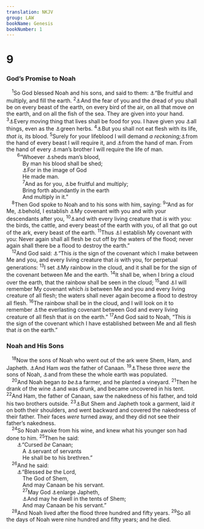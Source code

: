 ```yaml
---
translation: NKJV
group: LAW
bookName: Genesis 
bookNumber: 1
---
```


<div class="title"><h1>9</h1><h3>God’s Promise to Noah</h3></div>
<span class="verse sa_9_1"> <sup>1</sup>So God blessed Noah and his sons, and said to them: <a data-toggle="tooltip" data-placement="bottom" title="Gen. 1:28, 29; 8:17; 9:7, 19; 10:32">⚓</a>“Be fruitful and multiply, and fill the earth. </span>
<span class="verse sa_9_2"><sup>2</sup><a data-toggle="tooltip" data-placement="bottom" title="Gen. 1:26, 28; Ps. 8:6">⚓</a>And the fear of you and the dread of you shall be on every beast of the earth, on every bird of the air, on all that move <i>on</i> the earth, and on all the fish of the sea. They are given into your hand. </span>
<span class="verse sa_9_3"><sup>3</sup><a data-toggle="tooltip" data-placement="bottom" title="Deut. 12:15; 14:3, 9, 11; Acts 10:12, 13">⚓</a>Every moving thing that lives shall be food for you. I have given you <a data-toggle="tooltip" data-placement="bottom" title="Rom. 14:14, 20; 1 Cor. 10:23, 26; Col. 2:16; (1 Tim. 4:3, 4)">⚓</a>all things, even as the <a data-toggle="tooltip" data-placement="bottom" title="Gen. 1:29">⚓</a>green herbs. </span>
<span class="verse sa_9_4"><sup>4</sup><a data-toggle="tooltip" data-placement="bottom" title="Lev. 7:26; 17:10–16; 19:26; Deut. 12:16, 23; 15:23; 1 Sam. 14:33, 34; Acts 15:20, 29">⚓</a>But you shall not eat flesh with its life, <i>that</i> <i>is,</i> its blood. </span>
<span class="verse sa_9_5"><sup>5</sup>Surely for your lifeblood I will demand <i>a</i> <i>reckoning;</i><a data-toggle="tooltip" data-placement="bottom" title="Ex. 21:28">⚓</a>from the hand of every beast I will require it, and <a data-toggle="tooltip" data-placement="bottom" title="Gen. 4:9, 10; Ps. 9:12">⚓</a>from the hand of man. From the hand of every <a data-toggle="tooltip" data-placement="bottom" title="Acts 17:26">⚓</a>man’s brother I will require the life of man.<br/></span>
<span class="verse sa_9_6">  <sup>6</sup>“Whoever <a data-toggle="tooltip" data-placement="bottom" title="Ex. 21:12–14; Lev. 24:17; Num. 35:33; Matt. 26:52">⚓</a>sheds man’s blood,<br/>   By man his blood shall be shed;<br/>   <a data-toggle="tooltip" data-placement="bottom" title="Gen. 1:26, 27">⚓</a>For in the image of God<br/>   He made man.<br/></span>
<span class="verse sa_9_7">   <sup>7</sup>And as for you, <a data-toggle="tooltip" data-placement="bottom" title="Gen. 9:1, 19">⚓</a>be fruitful and multiply;<br/>   Bring forth abundantly in the earth<br/>   And multiply in it.”<br/></span>
<span class="verse sa_9_8"> <sup>8</sup>Then God spoke to Noah and to his sons with him, saying: </span>
<span class="verse sa_9_9"><sup>9</sup>“And as for Me, <a data-toggle="tooltip" data-placement="bottom" title="Gen. 6:18">⚓</a>behold, I establish <a data-toggle="tooltip" data-placement="bottom" title="Is. 54:9">⚓</a>My covenant with you and with your descendants after you, </span>
<span class="verse sa_9_10"><sup>10</sup><a data-toggle="tooltip" data-placement="bottom" title="Ps. 145:9">⚓</a>and with every living creature that <i>is</i> with you: the birds, the cattle, and every beast of the earth with you, of all that go out of the ark, every beast of the earth. </span>
<span class="verse sa_9_11"><sup>11</sup>Thus <a data-toggle="tooltip" data-placement="bottom" title="Gen. 8:21; Is. 54:9">⚓</a>I establish My covenant with you: Never again shall all flesh be cut off by the waters of the flood; never again shall there be a flood to destroy the earth.”<br/></span>
<span class="verse sa_9_12"> <sup>12</sup>And God said: <a data-toggle="tooltip" data-placement="bottom" title="Gen. 9:13, 17; 17:11">⚓</a>“This <i>is</i> the sign of the covenant which I make between Me and you, and every living creature that <i>is</i> with you, for perpetual generations: </span>
<span class="verse sa_9_13"><sup>13</sup>I set <a data-toggle="tooltip" data-placement="bottom" title="Ezek. 1:28; Rev. 4:3">⚓</a>My rainbow in the cloud, and it shall be for the sign of the covenant between Me and the earth. </span>
<span class="verse sa_9_14"><sup>14</sup>It shall be, when I bring a cloud over the earth, that the rainbow shall be seen in the cloud; </span>
<span class="verse sa_9_15"><sup>15</sup>and <a data-toggle="tooltip" data-placement="bottom" title="Lev. 26:42, 45; Deut. 7:9; Ezek. 16:60">⚓</a>I will remember My covenant which <i>is</i> between Me and you and every living creature of all flesh; the waters shall never again become a flood to destroy all flesh. </span>
<span class="verse sa_9_16"><sup>16</sup>The rainbow shall be in the cloud, and I will look on it to remember <a data-toggle="tooltip" data-placement="bottom" title="Gen. 17:13, 19; 2 Sam. 23:5; Is. 55:3; Jer. 32:40; Heb. 13:20">⚓</a>the everlasting covenant between God and every living creature of all flesh that <i>is</i> on the earth.” </span>
<span class="verse sa_9_17"><sup>17</sup>And God said to Noah, “This <i>is</i> the sign of the covenant which I have established between Me and all flesh that <i>is</i> on the earth.”<br/></span>
<div class="title"><h3>Noah and His Sons</h3></div>
<span class="verse sa_9_18"> <sup>18</sup>Now the sons of Noah who went out of the ark were Shem, Ham, and Japheth. <a data-toggle="tooltip" data-placement="bottom" title="Gen. 9:25–27; 10:6">⚓</a>And Ham <i>was</i> the father of Canaan. </span>
<span class="verse sa_9_19"><sup>19</sup><a data-toggle="tooltip" data-placement="bottom" title="Gen. 5:32">⚓</a>These three <i>were</i> the sons of Noah, <a data-toggle="tooltip" data-placement="bottom" title="Gen. 9:1, 7; 10:32; 1 Chr. 1:4">⚓</a>and from these the whole earth was populated.<br/></span>
<span class="verse sa_9_20"> <sup>20</sup>And Noah began <i>to</i> <i>be</i><a data-toggle="tooltip" data-placement="bottom" title="Gen. 3:19, 23; 4:2; Prov. 12:11; Jer. 31:24">⚓</a>a farmer, and he planted a vineyard. </span>
<span class="verse sa_9_21"><sup>21</sup>Then he drank of the wine <a data-toggle="tooltip" data-placement="bottom" title="Prov. 20:1; Eph. 5:18">⚓</a>and was drunk, and became uncovered in his tent. </span>
<span class="verse sa_9_22"><sup>22</sup>And Ham, the father of Canaan, saw the nakedness of his father, and told his two brothers outside. </span>
<span class="verse sa_9_23"><sup>23</sup><a data-toggle="tooltip" data-placement="bottom" title="Ex. 20:12; Gal. 6:1">⚓</a>But Shem and Japheth took a garment, laid <i>it</i> on both their shoulders, and went backward and covered the nakedness of their father. Their faces <i>were</i> turned away, and they did not see their father’s nakedness.<br/></span>
<span class="verse sa_9_24"> <sup>24</sup>So Noah awoke from his wine, and knew what his younger son had done to him. </span>
<span class="verse sa_9_25"><sup>25</sup>Then he said:<br/>  <a data-toggle="tooltip" data-placement="bottom" title="Deut. 27:16; Josh. 9:23, 27">⚓</a>“Cursed <i>be</i> Canaan;<br/>   A <a data-toggle="tooltip" data-placement="bottom" title="Josh. 9:23; 1 Kin. 9:20, 21">⚓</a>servant of servants<br/>   He shall be to his brethren.”<br/></span>
<span class="verse sa_9_26"> <sup>26</sup>And he said:<br/>  <a data-toggle="tooltip" data-placement="bottom" title="Gen. 14:20; 24:27; Ps. 144:15; Heb. 11:16">⚓</a>“Blessed <i>be</i> the Lord,<br/>   The God of Shem,<br/>   And may Canaan be his servant.<br/></span>
<span class="verse sa_9_27">   <sup>27</sup>May God <a data-toggle="tooltip" data-placement="bottom" title="Gen. 10:2–5; 39:3; Is. 66:19">⚓</a>enlarge Japheth,<br/>   <a data-toggle="tooltip" data-placement="bottom" title="Luke 3:36; John 1:14; Eph. 2:13, 14; 3:6">⚓</a>And may he dwell in the tents of Shem;<br/>   And may Canaan be his servant.”<br/></span>
<span class="verse sa_9_28"> <sup>28</sup>And Noah lived after the flood three hundred and fifty years. </span>
<span class="verse sa_9_29"><sup>29</sup>So all the days of Noah were nine hundred and fifty years; and he died.<br/></span>
